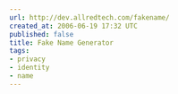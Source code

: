 ```yaml
---
url: http://dev.allredtech.com/fakename/
created_at: 2006-06-19 17:32 UTC
published: false
title: Fake Name Generator
tags:
- privacy
- identity
- name
---
```



